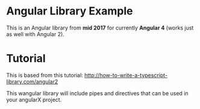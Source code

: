 # Angular Library Example

This is an Angular library from **mid 2017** for currently **Angular 4** (works just as well with Angular 2).

# Tutorial

This is based from this tutorial:
http://how-to-write-a-typescript-library.com/angular2

This wangular library will include pipes and directives that can be used in your angularX project.


```

